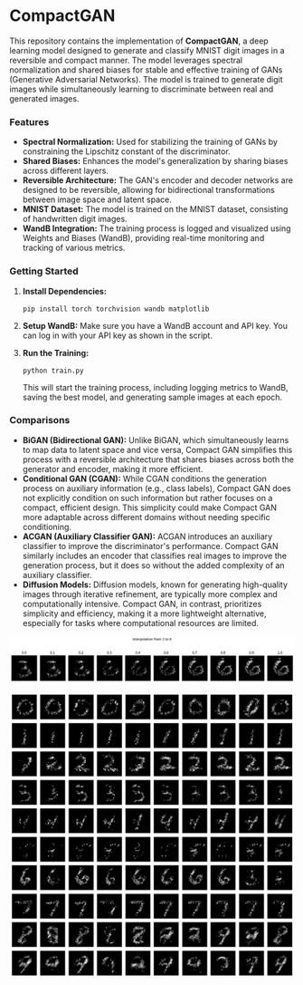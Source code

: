 # CompactGAN

This repository contains the implementation of **CompactGAN**, a deep learning model designed to generate and classify MNIST digit images in a reversible and compact manner. The model leverages spectral normalization and shared biases for stable and effective training of GANs (Generative Adversarial Networks). The model is trained to generate digit images while simultaneously learning to discriminate between real and generated images.

### Features
- **Spectral Normalization:** Used for stabilizing the training of GANs by constraining the Lipschitz constant of the discriminator.
- **Shared Biases:** Enhances the model's generalization by sharing biases across different layers.
- **Reversible Architecture:** The GAN's encoder and decoder networks are designed to be reversible, allowing for bidirectional transformations between image space and latent space.
- **MNIST Dataset:** The model is trained on the MNIST dataset, consisting of handwritten digit images.
- **WandB Integration:** The training process is logged and visualized using Weights and Biases (WandB), providing real-time monitoring and tracking of various metrics.

### Getting Started

1. **Install Dependencies:**
   ```
   pip install torch torchvision wandb matplotlib
   ```

2. **Setup WandB:**
   Make sure you have a WandB account and API key. You can log in with your API key as shown in the script.

3. **Run the Training:**
   ```
   python train.py
   ```

   This will start the training process, including logging metrics to WandB, saving the best model, and generating sample images at each epoch.


### Comparisons

  - **BiGAN (Bidirectional GAN):** Unlike BiGAN, which simultaneously learns to map data to latent space and vice versa, Compact GAN simplifies this process with a reversible architecture that shares biases across both the generator and encoder, making it more efficient.
  - **Conditional GAN (CGAN):** While CGAN conditions the generation process on auxiliary information (e.g., class labels), Compact GAN does not explicitly condition on such information but rather focuses on a compact, efficient design. This simplicity could make Compact GAN more adaptable across different domains without needing specific conditioning.
  - **ACGAN (Auxiliary Classifier GAN):** ACGAN introduces an auxiliary classifier to improve the discriminator's performance. Compact GAN similarly includes an encoder that classifies real images to improve the generation process, but it does so without the added complexity of an auxiliary classifier.
  - **Diffusion Models:** Diffusion models, known for generating high-quality images through iterative refinement, are typically more complex and computationally intensive. Compact GAN, in contrast, prioritizes simplicity and efficiency, making it a more lightweight alternative, especially for tasks where computational resources are limited.

![Compact GAN Interpolation](./download%20-%202024-08-18T140248.190.png)

![Compact GAN Overview](./download%20-%202024-08-18T194301.424.png)

